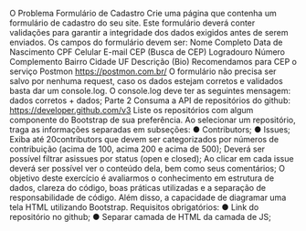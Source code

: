 O Problema Formulário de Cadastro
Crie uma página que contenha um formulário de cadastro do seu site. Este formulário deverá conter validações para garantir a integridade dos dados exigidos antes de serem enviados. Os campos do formulário devem ser:
Nome Completo Data de Nascimento CPF
Celular
E-mail
CEP (Busca de CEP) Logradouro
Número Complemento
Bairro
Cidade
UF
Descrição (Bio)
Recomendamos para CEP o serviço Postmon https://postmon.com.br/
O formulário não precisa ser salvo por nenhuma request, caso os dados estejam corretos e validados basta dar um console.log. O console.log deve ter as seguintes mensagem: dados corretos + dados;
Parte 2
Consuma a API de repositórios do github: ​https://developer.github.com/v3 Liste os repositórios com algum componente do Bootstrap de sua preferência.
Ao selecionar um repositório, traga as informações separadas em subseções: ● Contributors;
● Issues;
Exiba até 20 ​contributors que devem ser categorizados por números de contribuição (acima de 100, acima 200 e acima de 500);
Deverá ser possível filtrar as ​issues​ por status (open e closed);
Ao clicar em cada issue deverá ser possível ver o conteúdo dela, bem como seus comentários;
O objetivo deste exercício é avaliarmos o conhecimento em estrutura de dados, clareza do código, boas práticas utilizadas e a separação de responsabilidade de código. Além disso, a capacidade de diagramar uma tela HTML utilizando Bootstrap.
Requisitos obrigatórios:
● Link do repositório no github;
● Separar camada de HTML da camada de JS;